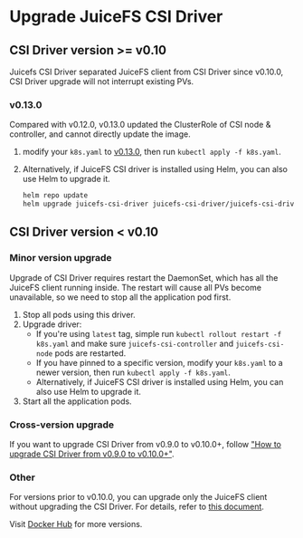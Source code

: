 # Upgrade JuiceFS CSI Driver

## CSI Driver version >= v0.10

Juicefs CSI Driver separated JuiceFS client from CSI Driver since v0.10.0, CSI Driver upgrade will not interrupt
existing PVs.

### v0.13.0

Compared with v0.12.0, v0.13.0 updated the ClusterRole of CSI node & controller, and cannot directly update the image.

1. modify your `k8s.yaml` to [v0.13.0](https://github.com/juicedata/juicefs-csi-driver/blob/master/deploy/k8s.yaml), then run `kubectl apply -f k8s.yaml`.
2. Alternatively, if JuiceFS CSI driver is installed using Helm, you can also use Helm to upgrade it.

   ```bash
   helm repo update
   helm upgrade juicefs-csi-driver juicefs-csi-driver/juicefs-csi-driver -n kube-system -f ./values.yaml
   ```

## CSI Driver version < v0.10

### Minor version upgrade

Upgrade of CSI Driver requires restart the DaemonSet, which has all the JuiceFS client running inside. The restart will
cause all PVs become unavailable, so we need to stop all the application pod first.

1. Stop all pods using this driver.
2. Upgrade driver:
    * If you're using `latest` tag, simple run `kubectl rollout restart -f k8s.yaml` and make
      sure `juicefs-csi-controller` and `juicefs-csi-node` pods are restarted.
    * If you have pinned to a specific version, modify your `k8s.yaml` to a newer version, then
      run `kubectl apply -f k8s.yaml`.
    * Alternatively, if JuiceFS CSI driver is installed using Helm, you can also use Helm to upgrade it.
3. Start all the application pods.

### Cross-version upgrade

If you want to upgrade CSI Driver from v0.9.0 to v0.10.0+, follow ["How to upgrade CSI Driver from v0.9.0 to v0.10.0+"](upgrade-csi-driver-from-0.9-to-0.10.md).

### Other

For versions prior to v0.10.0, you can upgrade only the JuiceFS client without upgrading the CSI Driver. For details, refer to [this document](upgrade-juicefs.md).

Visit [Docker Hub](https://hub.docker.com/r/juicedata/juicefs-csi-driver) for more versions.
